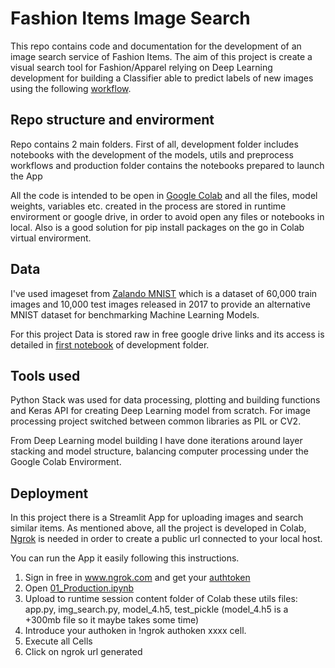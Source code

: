 # Fashion Items Image Search

This repo contains code and documentation for the development of an image search service of Fashion Items. The aim of this project is create a visual search tool for Fashion/Apparel relying on Deep Learning development for building a Classifier able to predict labels of new images using the following [workflow](https://ibb.co/wzxcdt3).


## Repo structure and envirorment

Repo contains 2 main folders. First of all, development folder includes notebooks with the development of the models, utils and preprocess workflows and production folder contains the notebooks prepared to launch the App

All the code is intended to be open in [Google Colab](colab.research.google.com/) and all the files, model weights, variables etc. created in the process are stored in runtime envirorment or google drive, in order to avoid open any files or notebooks in local. Also is a good solution for pip install packages on the go in Colab virtual envirorment.


## Data

I've used imageset from [Zalando MNIST](https://github.com/zalandoresearch/fashion-mnist) which is a dataset of 60,000 train images and 10,000 test images released in 2017 to provide an alternative MNIST dataset for benchmarking Machine Learning Models.

For this project Data is stored raw in free google drive links and its access is detailed in [first notebook](https://github.com/juansantateresa/Fashionitems_imagesearch/blob/2d9f275e9e4721adedaee5e0d28c9e95be4830eb/Development/01_Data_Adquisition_and_Preprocessing.ipynb) of development folder. 

## Tools used

Python Stack was used for data processing, plotting and building functions and Keras API for creating Deep Learning model from scratch. For image processing project switched between common libraries as PIL or CV2.

From Deep Learning model building I have done iterations around layer stacking and model structure, balancing computer processing under the Google Colab Envirorment.

## Deployment

In this project there is a Streamlit App for uploading images and search similar items. As mentioned above, all the project is developed in Colab, [Ngrok](www.ngrok.com) is needed in order to create a public url connected to your local host. 

You can run the App it easily following this instructions.

1. Sign in free in www.ngrok.com and get your [authtoken](https://ngrok.com/docs)
2. Open [01_Production.ipynb](https://github.com/juansantateresa/Fashionitems_imagesearch/blob/main/Production/Notebooks/01_Production.ipynb)
3. Upload to runtime session content folder of Colab these utils files: app.py, img_search.py, model_4.h5, test_pickle (model_4.h5 is a +300mb file so it maybe takes some time)
4. Introduce your authoken in !ngrok authoken xxxx cell.
5. Execute all Cells
6. Click on ngrok url generated 




